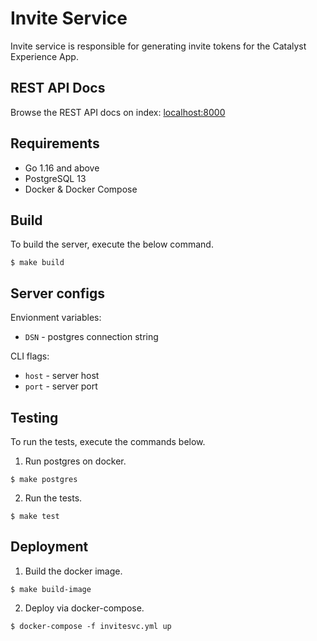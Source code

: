 # Invite Service

Invite service is responsible for generating invite tokens for the Catalyst Experience App.

## REST API Docs

Browse the REST API docs on index: [localhost:8000](http://localhost:8000)

## Requirements

- Go 1.16 and above
- PostgreSQL 13
- Docker & Docker Compose

## Build

To build the server, execute the below command.

```console
$ make build
```

## Server configs

Envionment variables:
- `DSN` - postgres connection string

CLI flags:
- `host` - server host
- `port` - server port

## Testing

To run the tests, execute the commands below.

1. Run postgres on docker.

```console
$ make postgres
```

2. Run the tests.

```console
$ make test
```

## Deployment

1. Build the docker image.

```console
$ make build-image
```

2. Deploy via docker-compose.

```console
$ docker-compose -f invitesvc.yml up
```
